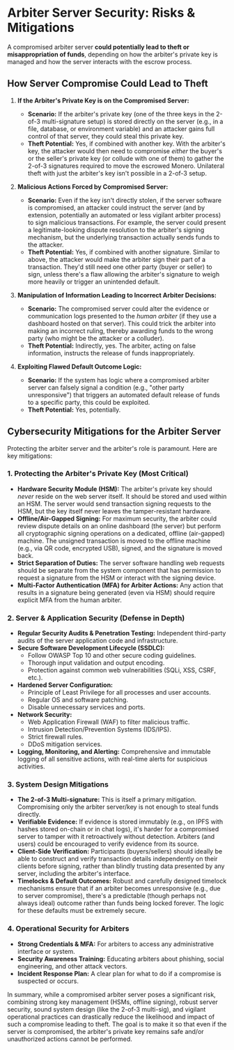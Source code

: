 # Arbiter Server Security: Risks & Mitigations

A compromised arbiter server **could potentially lead to theft or misappropriation of funds**, depending on how the arbiter's private key is managed and how the server interacts with the escrow process.

## How Server Compromise Could Lead to Theft

1.  **If the Arbiter's Private Key is on the Compromised Server:**
    *   **Scenario:** If the arbiter's private key (one of the three keys in the 2-of-3 multi-signature setup) is stored directly on the server (e.g., in a file, database, or environment variable) and an attacker gains full control of that server, they could steal this private key.
    *   **Theft Potential:** Yes, if combined with another key. With the arbiter's key, the attacker would then need to compromise *either* the buyer's or the seller's private key (or collude with one of them) to gather the 2-of-3 signatures required to move the escrowed Monero. Unilateral theft with just the arbiter's key isn't possible in a 2-of-3 setup.

2.  **Malicious Actions Forced by Compromised Server:**
    *   **Scenario:** Even if the key isn't directly stolen, if the server software is compromised, an attacker could instruct the server (and by extension, potentially an automated or less vigilant arbiter process) to sign malicious transactions. For example, the server could present a legitimate-looking dispute resolution to the arbiter's signing mechanism, but the underlying transaction actually sends funds to the attacker.
    *   **Theft Potential:** Yes, if combined with another signature. Similar to above, the attacker would make the arbiter sign their part of a transaction. They'd still need one other party (buyer or seller) to sign, unless there's a flaw allowing the arbiter's signature to weigh more heavily or trigger an unintended default.

3.  **Manipulation of Information Leading to Incorrect Arbiter Decisions:**
    *   **Scenario:** The compromised server could alter the evidence or communication logs presented to the *human arbiter* (if they use a dashboard hosted on that server). This could trick the arbiter into making an incorrect ruling, thereby awarding funds to the wrong party (who might be the attacker or a colluder).
    *   **Theft Potential:** Indirectly, yes. The arbiter, acting on false information, instructs the release of funds inappropriately.

4.  **Exploiting Flawed Default Outcome Logic:**
    *   **Scenario:** If the system has logic where a compromised arbiter server can falsely signal a condition (e.g., "other party unresponsive") that triggers an automated default release of funds to a specific party, this could be exploited.
    *   **Theft Potential:** Yes, potentially.

## Cybersecurity Mitigations for the Arbiter Server

Protecting the arbiter server and the arbiter's role is paramount. Here are key mitigations:

### 1. Protecting the Arbiter's Private Key (Most Critical)

*   **Hardware Security Module (HSM):** The arbiter's private key should *never* reside on the web server itself. It should be stored and used within an HSM. The server would send transaction signing requests to the HSM, but the key itself never leaves the tamper-resistant hardware.
*   **Offline/Air-Gapped Signing:** For maximum security, the arbiter could review dispute details on an online dashboard (the server) but perform all cryptographic signing operations on a dedicated, offline (air-gapped) machine. The unsigned transaction is moved to the offline machine (e.g., via QR code, encrypted USB), signed, and the signature is moved back.
*   **Strict Separation of Duties:** The server software handling web requests should be separate from the system component that has permission to request a signature from the HSM or interact with the signing device.
*   **Multi-Factor Authentication (MFA) for Arbiter Actions:** Any action that results in a signature being generated (even via HSM) should require explicit MFA from the human arbiter.

### 2. Server & Application Security (Defense in Depth)

*   **Regular Security Audits & Penetration Testing:** Independent third-party audits of the server application code and infrastructure.
*   **Secure Software Development Lifecycle (SSDLC):**
    *   Follow OWASP Top 10 and other secure coding guidelines.
    *   Thorough input validation and output encoding.
    *   Protection against common web vulnerabilities (SQLi, XSS, CSRF, etc.).
*   **Hardened Server Configuration:**
    *   Principle of Least Privilege for all processes and user accounts.
    *   Regular OS and software patching.
    *   Disable unnecessary services and ports.
*   **Network Security:**
    *   Web Application Firewall (WAF) to filter malicious traffic.
    *   Intrusion Detection/Prevention Systems (IDS/IPS).
    *   Strict firewall rules.
    *   DDoS mitigation services.
*   **Logging, Monitoring, and Alerting:** Comprehensive and immutable logging of all sensitive actions, with real-time alerts for suspicious activities.

### 3. System Design Mitigations

*   **The 2-of-3 Multi-signature:** This is itself a primary mitigation. Compromising only the arbiter server/key is not enough to steal funds directly.
*   **Verifiable Evidence:** If evidence is stored immutably (e.g., on IPFS with hashes stored on-chain or in chat logs), it's harder for a compromised server to tamper with it retroactively without detection. Arbiters (and users) could be encouraged to verify evidence from its source.
*   **Client-Side Verification:** Participants (buyers/sellers) should ideally be able to construct and verify transaction details independently on their clients before signing, rather than blindly trusting data presented by any server, including the arbiter's interface.
*   **Timelocks & Default Outcomes:** Robust and carefully designed timelock mechanisms ensure that if an arbiter becomes unresponsive (e.g., due to server compromise), there's a predictable (though perhaps not always ideal) outcome rather than funds being locked forever. The logic for these defaults must be extremely secure.

### 4. Operational Security for Arbiters

*   **Strong Credentials & MFA:** For arbiters to access any administrative interface or system.
*   **Security Awareness Training:** Educating arbiters about phishing, social engineering, and other attack vectors.
*   **Incident Response Plan:** A clear plan for what to do if a compromise is suspected or occurs.

In summary, while a compromised arbiter server poses a significant risk, combining strong key management (HSMs, offline signing), robust server security, sound system design (like the 2-of-3 multi-sig), and vigilant operational practices can drastically reduce the likelihood and impact of such a compromise leading to theft. The goal is to make it so that even if the server is compromised, the arbiter's private key remains safe and/or unauthorized actions cannot be performed.